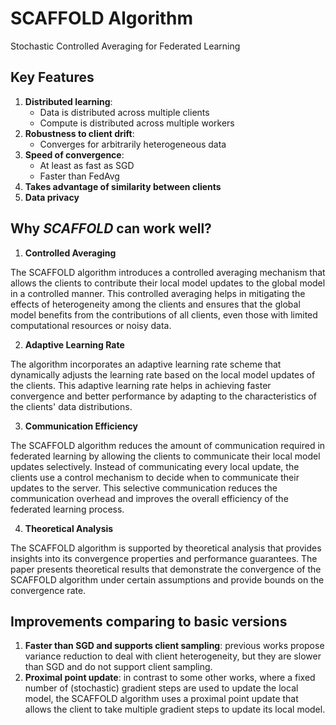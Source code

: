 # SCAFFOLD Algorithm

Stochastic Controlled Averaging for Federated Learning

## Key Features

1. **Distributed learning**:
    - Data is distributed across multiple clients
    - Compute is distributed across multiple workers
2. **Robustness to client drift**:
    - Converges for arbitrarily heterogeneous data
3. **Speed of convergence**:
    - At least as fast as SGD
    - Faster than FedAvg
4. **Takes advantage of similarity between clients**
5. **Data privacy**

## Why *SCAFFOLD* can work well?

1. **Controlled Averaging**

The SCAFFOLD algorithm introduces a controlled averaging mechanism that allows the clients to
contribute their local model updates to the global model in a controlled manner. This controlled averaging helps in
mitigating the effects of heterogeneity among the clients and ensures that the global model benefits from the
contributions of all clients, even those with limited computational resources or noisy data.

2. **Adaptive Learning Rate**

The algorithm incorporates an adaptive learning rate scheme that dynamically adjusts
the learning rate based on the local model updates of the clients. This adaptive learning rate helps in achieving
faster convergence and better performance by adapting to the characteristics of the clients' data distributions.

3. **Communication Efficiency**

The SCAFFOLD algorithm reduces the amount of communication required in federated learning
by allowing the clients to communicate their local model updates selectively. Instead of communicating every local
update, the clients use a control mechanism to decide when to communicate their updates to the server. This selective
communication reduces the communication overhead and improves the overall efficiency of the federated learning
process.

4. **Theoretical Analysis**

The SCAFFOLD algorithm is supported by theoretical analysis that provides insights into its
convergence properties and performance guarantees. The paper presents theoretical results that demonstrate the
convergence of the SCAFFOLD algorithm under certain assumptions and provide bounds on the convergence rate.

## Improvements comparing to basic versions

1. **Faster than SGD and supports client sampling**: previous works propose variance reduction to deal
   with client heterogeneity, but they are slower than SGD and do not support client sampling.
2. **Proximal point update**: in contrast to some other works, where a fixed number of (stochastic) gradient steps are
   used to update the local model, the SCAFFOLD algorithm uses a proximal point update that allows the client to take
   multiple gradient steps to update its local model.